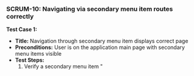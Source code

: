 ### SCRUM-10: Navigating via secondary menu item routes correctly

**Test Case 1:**
- **Title:** Navigation through secondary menu item displays correct page
- **Preconditions:** User is on the application main page with secondary menu items visible
- **Test Steps:**
  1. Verify a secondary menu item "<title>" is visible
  2. Click on the "<title>" menu item
- **Expected Result:**
  - The router navigates to "<url>"
  - The item "<title>" has the "selected" active class

---

### SCRUM-9: Navigating via primary menu item routes correctly and sets active state

**Test Case 1:**
- **Title:** Primary menu navigation and active state
- **Preconditions:** User is on the application with primary menu items visible
- **Test Steps:**
  1. Verify a primary menu item "<title>" with icon "<icon>" is visible
  2. Click on the "<title>" menu item
- **Expected Result:**
  - The router navigates to "<url>"
  - The menu item "<title>" has the "selected" active class
  - All other menu items do not have the "selected" class
  - On mobile, the menu closes after navigation and focus moves to the main page heading

---

### SCRUM-8: Switching between breakpoints recalculates the layout

**Test Case 1:**
- **Title:** Responsive layout recalculation on breakpoint change
- **Preconditions:** App is open on a large screen
- **Test Steps:**
  1. Shrink viewport below the lg breakpoint
- **Expected Result:**
  - Menu switches to overlay mode without layout breakage
- **Test Steps (continued):**
  2. Expand viewport back to ≥ lg
- **Expected Result (continued):**
  - Menu returns to persistent mode

---

### SCRUM-7: Menu behaves as overlay on small screens

**Test Case 1:**
- **Title:** Overlay menu behavior on small screens
- **Preconditions:** Viewport width is less than lg breakpoint
- **Test Steps:**
  1. Load the app
- **Expected Result:**
  - Menu is hidden by default
- **Test Steps (continued):**
  2. Open the menu
- **Expected Result (continued):**
  - Menu displays as an overlay
- **Test Steps (continued):**
  3. Close the menu
- **Expected Result (continued):**
  - Focus returns to previously focused element

---

### SCRUM-6: Split-pane shows persistent menu on large screens

**Test Case 1:**
- **Title:** Persistent split-pane menu on large screens
- **Preconditions:** Viewport width is greater than or equal to lg breakpoint
- **Test Steps:**
  1. Load the app
- **Expected Result:**
  - Menu is visible as a persistent left pane
  - Main content renders in the "main-content" outlet without overlaying the menu,